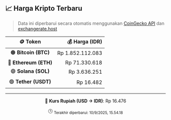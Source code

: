 

<!-- HARGA_KRIPTO -->
## 📈 Harga Kripto Terbaru

> Data ini diperbarui secara otomatis menggunakan [CoinGecko API](https://www.coingecko.com/) dan [exchangerate.host](https://exchangerate.host/)

<div align="center">

| 🪙 Token | 💰 Harga (IDR) |
|:------:|---------------:|
| 🟠 **Bitcoin (BTC)**   | Rp 1.852.112.083 |
| 🔵 **Ethereum (ETH)**  | Rp 71.330.618 |
| 🟣 **Solana (SOL)**    | Rp 3.636.251 |
| 🟢 **Tether (USDT)**   | Rp 16.482 |

---

💱 **Kurs Rupiah (USD → IDR)**: Rp 16.476

🕒 <sub>Terakhir diperbarui: 10/9/2025, 15.54.18</sub>

</div>
<!-- /HARGA_KRIPTO -->